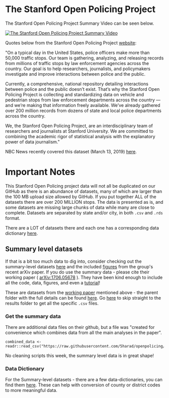 # The Stanford Open Policing Project

The Stanford Open Policing Project Summary Video can be seen below.
<br>

[![The Stanford Open Policing Project Summary Video](https://img.youtube.com/vi/iwOWcuFjNfw/0.jpg)](https://www.youtube.com/watch?v=iwOWcuFjNfw)
<br>

Quotes below from the Stanford Open Policing Project [website](https://openpolicing.stanford.edu/):

"On a typical day in the United States, police officers make more than 50,000 traffic stops. Our team is gathering, analyzing, and releasing records from millions of traffic stops by law enforcement agencies across the country. Our goal is to help researchers, journalists, and policymakers investigate and improve interactions between police and the public.

Currently, a comprehensive, national repository detailing interactions between police and the public doesn’t exist. That’s why the Stanford Open Policing Project is collecting and standardizing data on vehicle and pedestrian stops from law enforcement departments across the country — and we’re making that information freely available. We’ve already gathered over 200 million records from dozens of state and local police departments across the country.

We, the Stanford Open Policing Project, are an interdisciplinary team of researchers and journalists at Stanford University. We are committed to combining the academic rigor of statistical analysis with the explanatory power of data journalism."

NBC News recently covered this dataset (March 13, 2019) [here](https://www.nbcnews.com/news/us-news/inside-100-million-police-traffic-stops-new-evidence-racial-bias-n980556).

# Important Notes

This Stanford Open Policing project data will not all be duplicated on our GitHub as there is an abundance of datasets, many of which are larger than the 100 MB upload size allowed by GitHub. If you put together ALL of the datasets there are over 200 MILLION stops. The data is presented as is, and some datasets are missing large chunks of data while many are close to complete. Datasets are separated by state and/or city, in both `.csv` and `.rds` format.

There are a LOT of datasets there and each one has a corresponding data dictionary [here](https://github.com/stanford-policylab/opp/blob/master/data_readme.md).

## Summary level datasets

If that is a bit too much data to dig into, consider checking out the summary-level datasets [here](https://github.com/5harad/openpolicing/tree/master/results/data_for_figures) and the included [figures](https://github.com/5harad/openpolicing/tree/master/results/figures) from the group's recent arXiv paper. If you do use the summary data - please cite their working paper ( [arXiv:1706.05678](https://arxiv.org/abs/1706.05678) ). They have been kind enough to include all the code, data, figures, and even a [tutorial](https://github.com/5harad/openpolicing/blob/master/tutorial/Rtutorial.Rmd)!

These are datasets from the [working paper](https://arxiv.org/pdf/1706.05678.pdf) mentioned above - the parent folder with the full details can be found [here](https://github.com/5harad/openpolicing). Go [here](https://github.com/5harad/openpolicing/tree/master/results/data_for_figures) to skip straight to the results folder to get all the specific `.csv` files.

### Get the summary data

There are additional data files on their github, but a file was "created for convenience which combines data from all the main analyses in the paper".

```{r}
combined_data <- readr::read_csv("https://raw.githubusercontent.com/5harad/openpolicing/master/results/data_for_figures/combined_data.csv")
```

No cleaning scripts this week, the summary level data is in great shape!

### Data Dictionary

For the Summary-level datasets - there are a few data-dictionaries, you can find them [here](https://github.com/5harad/openpolicing/tree/master/resources/dictionaries). These can help with conversion of county or district codes to more meaningful data.

